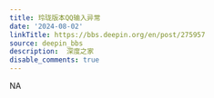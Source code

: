 ```yaml
---
title: 玲珑版本QQ输入异常
date: '2024-08-02'
linkTitle: https://bbs.deepin.org/en/post/275957
source: deepin_bbs
description:  深度之家 
disable_comments: true
---
```

NA
